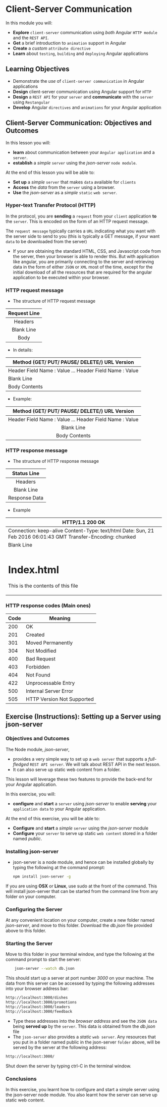 # Client-Server Communication

In this module you will:

- __Explore__ `client-server` communication using _both_ Angular `HTTP module` and the `REST API`.
- __Get__ a brief introduction to `animation` support in Angular
- __Create__ a _custom_ `attribute directive`
- __Learn__ about `testing`, `building` and `deploying` Angular applications

## Learning Objectives

- Demonstrate the _use_ of `client-server communication` in Angular applications
- __Design__ client-server communication using Angular support for `HTTP`
- __Design__ a `REST API` for your `server` and __communicate__ with the `server` using `Restangular`
- __Develop__ Angular `directives` and `animations` for your Angular application

## Client-Server Communication: Objectives and Outcomes

In this lesson you will:

- __learn__ about communication between your `Angular application` and a `server`.
- __establish__ a _simple_ `server` using the _json-server_ `node module`.

At the end of this lesson you will be able to:

- __Set up__ a _simple_ `server` that makes `data` available for `clients`
- __Access__ the _data_ from the `server` using a browser.
- __Use__ the _json-server_ as a _simple_ `static` `web server`.

### Hyper-text Transfer Protocol (HTTP)

In the protocol, you are __sending__ a `request` from your `client` application __to__ the `server`. This is encoded on the form of an HTTP request message.

The `request message` typically carries a `URL` indicating what you want with the server side to send to you (this is typically a GET message, if your want `data` to be downloaded from the server)

- If your are obtaining the standard HTML, CSS, and Javascript code from the server, then your browser is able to render this. But with application like angular, you are primarily connecting to the server and retrieving data in the form of either `JSON` or `XML` most of the time, except for the initial download of all the resources that are required for the angular application to be executed within your browser.

### HTTP request message

- The structure of HTTP request message

| Request Line |
|:------------:|
|    Headers   |
|  Blank Line  |
|     Body     |

- In details:

| Method (GET/ PUT/ PAUSE/ DELETE/) URL Version             |
|-----------------------------------------------------------|
| Header Field Name : Value  ...  Header Field Name : Value |
| Blank Line                                                |
| Body Contents                                             |

- Example:

|       Method (GET/ PUT/ PAUSE/ DELETE/) URL Version       |
|:---------------------------------------------------------:|
| Header Field Name : Value  ...  Header Field Name : Value |
|                         Blank Line                        |
|                       Body Contents                       |

### HTTP response message

- The structure of HTTP response message

|  Status Line  |
|:-------------:|
|    Headers    |
|   Blank Line  |
| Response Data |

- Example

| HTTP/1.1 200 OK                                                                                                                                               |
|---------------------------------------------------------------------------------------------------------------------------------------------------------------|
| Connection: keep-alive Content-Type: text/html Date: Sun, 21 Feb 2016 06:01:43 GMT Transfer-Encoding: chunked                                                 |
|                                                                           Blank Line                                                                          |
| <html>     <title>This is index.html     </title>     <body>         <h1>Index.html</h1>         <p>This is the contents of this file</p>     </body> </html> |

### HTTP response codes (Main ones)

| Code | Meaning                    |
|------|----------------------------|
| 200  | OK                         |
| 201  | Created                    |
| 301  | Moved Permanently          |
| 304  | Not Modified               |
| 400  | Bad Request                |
| 403  | Forbidden                  |
| 404  | Not Found                  |
| 422  | Unprocessable Entry        |
| 500  | Internal Server Error      |
| 505  | HTTP Version Not Supported |

## Exercise (Instructions): Setting up a Server using json-server

### Objectives and Outcomes

The Node module, _json-server_,

- provides a very simple way to set up a `web server` that supports a _full-fledged_ `REST API server`. We will talk about REST API in the next lesson.
- It can also serve up static web content from a folder.

This lesson will leverage these two features to provide the back-end for your Angular application.

In this exercise, you will:

- __configure__ and __start__ a `server` using _json-server_ to enable __serving__ your `application data` to your Angular application.

At the end of this exercise, you will be able to:

- __Configure__ and __start__ a _simple_ `server` using the _json-server_ module
- __Configure__ your `server` to serve up static `web content` stored in a folder named _public_.

### Installing json-server

- json-server is a node module, and hence can be installed globally by typing the following at the command prompt:

    ```bash
    npm install json-server -g
    ```

If you are using __OSX__ or __Linux__, use sudo at the front of the command. This will install json-server that can be started from the command line from any folder on your computer.

### Configuring the Server

At any convenient location on your computer, create a new folder named _json-server_, and move to this folder.
Download the _db.json_ file provided above to this folder.

### Starting the Server

Move to this folder in your terminal window, and type the following at the command prompt to start the server:

```bash
    json-server --watch db.json
```

This should start up a server at port number _3000_ on your machine. The data from this server can be accessed by typing the following addresses into your browser address bar:

```bash
http://localhost:3000/dishes
http://localhost:3000/promotions
http://localhost:3000/leaders
http://localhost:3000/feedback
```

- Type these addresses into the _browser address_ and see the `JSON data` being __served up__ by the `server`. This data is obtained from the _db.json_ file
- The `json-server` also provides a _static_ `web server`. Any resources that you put in a folder named public in the json-server `folder` above, will be served by the server at the following address:

```bash
http://localhost:3000/
```

Shut down the server by typing ctrl-C in the terminal window.

### Conclusions

In this exercise, you learnt how to configure and start a simple server using the json-server node module. You also learnt how the server can serve up static web content.
